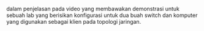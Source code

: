 dalam penjelasan pada video yang membawakan demonstrasi untuk sebuah lab yang berisikan konfigurasi untuk dua buah switch dan komputer yang digunakan sebagai klien pada topologi jaringan. 